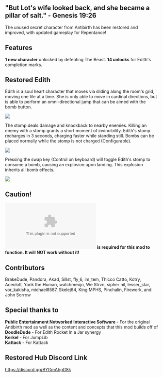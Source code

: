 ## **"But Lot's wife looked back, and she became a pillar of salt." - Genesis 19:26**

The unused secret character from Antibirth has been restored and improved, with updated gameplay for Repentance!

## Features
**1 new character** unlocked by defeating The Beast.
**14 unlocks** for Edith's completion marks.

## Restored Edith

Edith is a soul heart character that moves via sliding along the room's grid, moving one tile at a time. 
She is only able to move in cardinal directions, but is able to perform an omni-directional jump that can be aimed with the bomb button.

![](https://i.imgur.com/SWgmjPv.gif)

The stomp deals damage and knockback to nearby enemies. Killing an enemy with a stomp grants a short moment of invincibility.
Edith's stomp recharges in 3 seconds, charging faster while standing still. Bombs can be placed normally while the stomp is not charged (Configurable).

![](https://i.imgur.com/xivZL4Q.gif)

Pressing the swap key (Control on keyboard) will toggle Edith's stomp to consume a bomb, causing an explosion upon landing. This explosion inherits all bomb effects.

![](https://i.imgur.com/PlLhZLK.gif)

## Caution!
**![REPENTOGON](url=https://repentogon.com) is required for this mod to function. It will NOT work without it!**


## Contributors
BrakeDude, Pandora, Akad, Sillst, fly_6, im_tem, Thicco Catto, Kotry, Aceolotl, Yarik the Human, watchmeojo, We Strvn, sipher nil, lesser_star, vor_kakisha, michael8587, Skelej64, King MPHS, Pinchalin, Firework, and John Sorrow

## Special thanks to
**Public Entertainment Networked Interactive Software** - For the original Antibirth mod as well as the content and concepts that this mod builds off of</br>
**DoodleDude** - For Edith Rocket In a Jar synergy</br>
**Kerkel** - For JumpLib</br>
**Kattack** - For Kattack

## Restored Hub Discord Link
https://discord.gg/BYGmAhgG8k
